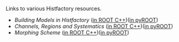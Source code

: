 Links to various Histfactory resources. 

 - *Building Models in Histfactory* ([in ROOT C++](Histfactory.ipynb))([in pyROOT](HistfactoryPy.ipynb))
 - *Channels, Regions and Systematics* ([in ROOT C++](Models.ipynb))([in pyROOT](ModelsPy.ipynb))
 - *Morphing Scheme* ([in ROOT C++](Morphing.ipynb))([in pyROOT](MorphingPy.ipynb))